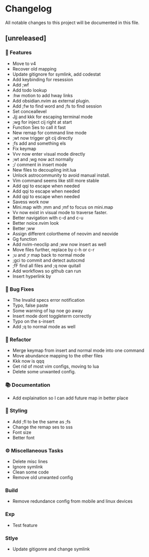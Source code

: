 # Changelog

All notable changes to this project will be documented in this file.

## [unreleased]

### 🚀 Features

- Move to v4
- Recover old mapping
- Update gitignore for symlink, add codestat
- Add keybinding for resession
- Add ;wf
- Add todo lookup
- :hw motion to add hway links
- Add obsidian.nvim as external plugin.
- Add ;fw to find word and ;fs to find session
- Set conceallevel
- Jjj and kkk for escaping terminal mode
- ;wg for inject cij right at start
- Function Ses to call it fast
- New remap for command line mode
- ;wt now trigger git cij directly
- ;fs add and something els
- Fix keymap
- Vvv now enter visual mode directly
- ;wt and ;wg now act normally
- ;/ comment in insert mode
- New files to decoupling init.lua
- Unlock astrocommunity to avoid manual install.
- Vim command seems like still more stable
- Add qqi to escape when needed
- Add qqi to escape when needed
- Add qqi to escape when needed
- Savess work now
- Mini.map with ;mm and ;mf to focus on mini.map
- Vv now exist in visual mode to traverse faster.
- Better navigation with c-d and c-u
- Better noice.nvim look
- Better ;ww
- Assign different colortheme of neovim and neovide
- Gg function
- Add nvim-neoclip and ;ww now insert as well
- Move files further, replace by c-h or c-r
- ;u and ;r map back to normal mode
- ;gci to commit and detect autocmd
- ;fF find all files and ;q now quitall
- Add workflows so github can run
- Insert hyperlink by <C-k>

### 🐛 Bug Fixes

- The Invalid specs error notification
- Typo, false paste
- Some warning of lsp noe go away
- Insert mode dont toggleterm correctly
- Typo on the s-insert
- Add ;q to normal mode as well

### 🚜 Refactor

- Merge keymap from insert and normal mode into one command
- Move abundance mapping to the other files
- Kkk now is qqq
- Get rid of most vim configs, moving to lua
- Delete some unwanted config.

### 📚 Documentation

- Add explaination so I can add future map in better place

### 🎨 Styling

- Add ;fl to be the same as ;fs
- Change the remap ses to sss
- Font size
- Better font

### ⚙️ Miscellaneous Tasks

- Delete misc lines
- Ignore symlink
- Clean some code
- Remove old unwanted config

### Build

- Remove redundance config from mobile and linux devices

### Exp

- Test feature

### Stlye

- Update gitigonre and change symlink

<!-- generated by git-cliff -->
